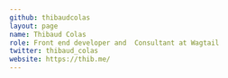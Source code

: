 ```yaml
---
github: thibaudcolas
layout: page
name: Thibaud Colas
role: Front end developer and  Consultant at Wagtail
twitter: thibaud_colas
website: https://thib.me/
---
```

